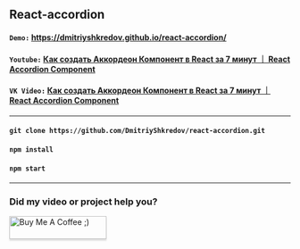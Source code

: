 ## React-accordion

#### `Demo:` https://dmitriyshkredov.github.io/react-accordion/

#### `Youtube:` [Как создать Аккордеон Компонент в React за 7 минут ｜ React Accordion Component](https://youtu.be/uht6vUDd6BQ)

#### `VK Video:` [Как создать Аккордеон Компонент в React за 7 минут ｜ React Accordion Component](https://vk.com/video/@tipichnyjvebrazrabotchik?z=video-222570561_456239023%2Fclub222570561%2Fpl_-222570561_-2)

---

#### `git clone https://github.com/DmitriyShkredov/react-accordion.git`

#### `npm install`

#### `npm start`

---

### Did my video or project help you?

<a href="https://www.buymeacoffee.com/DmitriyShkredov" target="_blank"><img src="https://www.buymeacoffee.com/assets/img/custom_images/orange_img.png" alt="Buy Me A Coffee ;)" style="height: 41px !important;width: 174px !important;box-shadow: 0px 3px 2px 0px rgba(190, 190, 190, 0.5) !important;-webkit-box-shadow: 0px 3px 2px 0px rgba(190, 190, 190, 0.5) !important;" ></a>
